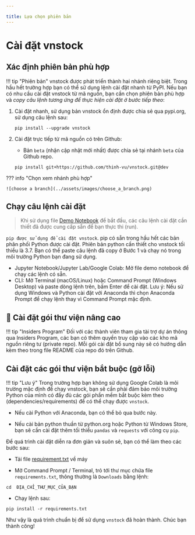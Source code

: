 ```yaml
---

title: Lựa chọn phiên bản
---
```


# Cài đặt vnstock

## Xác định phiên bản phù hợp

!!! tip "Phiên bản"
    vnstock được phát triển thành hai nhánh riêng biệt. Trong hầu hết trường hợp bạn có thể sử dụng lệnh cài đặt nhanh từ PyPI. Nếu bạn có nhu cầu cài đặt vnstock từ mã nguồn, bạn cần chọn phiên bản phù hợp và *copy câu lệnh tương ứng để thực hiện cài đặt ở bước tiếp theo*:

1. Cài đặt nhanh, sử dụng bản vnstock ổn định được chia sẻ qua pypi.org, sử dụng câu lệnh sau:
   ```shell
   pip install --upgrade vnstock
   ```
2. Cài đặt trực tiếp từ mã nguồn có trên Github:

    - Bản `beta` (nhận cập nhật mới nhất) được chia sẻ tại nhánh `beta` của Github repo.
     ```shell
     pip install git+https://github.com/thinh-vu/vnstock.git@dev
     ```

??? info "Chọn xem nhánh phù hợp"

    ![choose a branch](../assets/images/choose_a_branch.png)

## Chạy câu lệnh cài đặt

> Khi sử dụng file [Demo Notebook](https://github.com/thinh-vu/vnstock/blob/legacy/docs/gen2_vnstock_demo_index_all_functions_testing_2023.ipynb) để bắt đầu, các câu lệnh cài đặt cần thiết đã được cung cấp sẵn để bạn thực thi (run).

`pip được sử dụng để cài đặt vnstock`. pip có sẵn trong hầu hết các bản phân phối Python được cài đặt. Phiên bản python cần thiết cho vnstock tối thiểu là 3.7. Bạn có thể paste câu lệnh đã copy ở Bước 1 và chạy nó trong môi trường Python bạn đang sử dụng.

- Jupyter Notebook/Jupyter Lab/Google Colab: Mở file demo notebook để chạy các lệnh có sẵn.
- CLI: Mở Terminal (macOS/Linux) hoặc Command Prompt (Windows Desktop) và paste dòng lệnh trên, bấm Enter để cài đặt. Lưu ý: Nếu sử dụng Windows và Python cài đặt với Anaconda thì chọn Anaconda Prompt để chạy lệnh thay vì Command Prompt mặc định.

## 🔐 Cài đặt gói thư viện nâng cao

!!! tip "Insiders Program"
	Đối với các thành viên tham gia tài trợ dự án thông qua Insiders Program, các bạn có thêm quyền truy cập vào các kho mã nguồn riêng tư (private repo). Mỗi gói cài đặt bổ sung này sẽ có hướng dẫn kèm theo trong file README của repo đó trên Github.

## Cài đặt các gói thư viện bắt buộc (gỡ lỗi)

!!! tip "Lưu ý" 
    Trong trường hợp bạn không sử dụng Google Colab là môi trường mặc định để chạy vnstock, bạn sẽ cần phải đảm bảo môi trường Python của mình có đầy đủ các gói phần mềm bắt buộc kèm theo (dependencies/requirements) để có thể chạy được `vnstock`. 

- Nếu cài Python với Anaconda, bạn có thể bỏ qua bước này.

- Nếu cài bản python thuần từ python.org hoặc Python từ Windows Store, bạn sẽ cần cài đặt thêm tối thiểu `pandas` và `requests` với công cụ `pip`.

Để quá trình cài đặt diễn ra đơn giản và suôn sẻ, bạn có thể làm theo các bước sau:

- Tải file [requirement.txt](https://github.com/thinh-vu/vnstock/blob/legacy/requirements.txt) về máy

- Mở Command Prompt / Terminal, trỏ tới thư mục chứa file `requirements.txt`, thông thường là `Downloads` bằng lệnh:

```cd  ĐỊA_CHỈ_THƯ_MỤC_CỦA_BẠN```

- Chạy lệnh sau: 

```pip install -r requirements.txt```

Như vậy là quá trình chuẩn bị để sử dụng `vnstock` đã hoàn thành. Chúc bạn thành công!